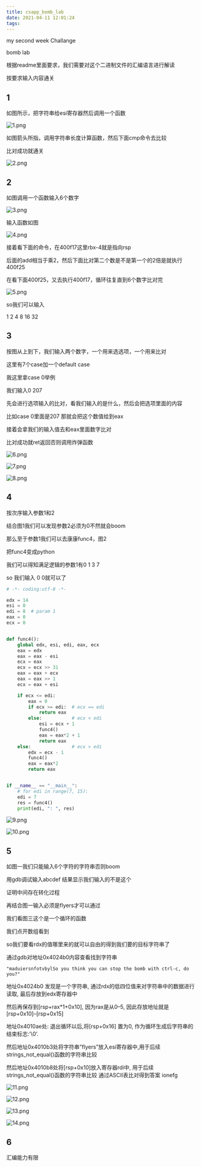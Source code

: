 ```yaml
---
title: csapp_bomb_lab
date: 2021-04-11 12:01:24
tags:
---
```


my second week Challange

bomb lab

<!--more-->

根据readme里面要求，我们需要对这个二进制文件的汇编语言进行解读

按要求输入内容通关



## 1

如图所示，把字符串给esi寄存器然后调用一个函数

![1.png](https://i.loli.net/2021/04/11/EaqI5sSvepP1rm9.png)

如图箭头所指，调用字符串长度计算函数，然后下面cmp命令去比较

比对成功就通关

![2.png](https://i.loli.net/2021/04/11/YmLPuxb1fhjIdDz.png)

## 2

如图调用一个函数输入6个数字

![3.png](https://i.loli.net/2021/04/11/idZyJHhNTBlEc8z.png)

输入函数如图

![4.png](https://i.loli.net/2021/04/11/MutCdbHnJVOUocK.png)

接着看下面的命令，在400f17这里rbx-4就是指向rsp

后面的add相当于乘2，然后下面比对第二个数是不是第一个的2倍是就执行400f25



在看下面400f25，又去执行400f17，循环往复直到6个数字比对完

![5.png](https://i.loli.net/2021/04/11/CMlLpvOGa8eRDtF.png)

so我们可以输入

1 2 4 8 16 32



## 3

按图从上到下，我们输入两个数字，一个用来选选项，一个用来比对

这里有7个case加一个default case 

我这里拿case 0举例

我们输入0 207

先会进行选项输入的比对，看我们输入的是什么，然后会把选项里面的内容

比如case 0里面是207 那就会把这个数值给到eax

接着会拿我们的输入值去和eax里面数字比对

比对成功就ret返回否则调用炸弹函数

![6.png](https://i.loli.net/2021/04/11/hyq9Yviup5FUbrB.png)

![7.png](https://i.loli.net/2021/04/11/P4n7rfeTw31lAEG.png)

![8.png](https://i.loli.net/2021/04/11/RnKBO87WCzPyYlo.png)



## 4

 按次序输入参数1和2

结合图1我们可以发现参数2必须为0不然就会boom

那么至于参数1我们可以去康康func4，图2

把func4变成python

我们可以得知满足逻辑的参数1有0 1 3 7

so 我们输入 0 0就可以了

```python
# -*- coding:utf-8 -*-

edx = 14
esi = 0
edi = 8  # param 1
eax = 0
ecx = 0


def func4():
    global edx, esi, edi, eax, ecx
    eax = edx
    eax = eax - esi
    ecx = eax
    ecx = ecx >> 31
    eax = eax + ecx
    eax = eax >> 1
    ecx = eax + esi 

    if ecx <= edi:
        eax = 0
        if ecx >= edi:  # ecx == edi
            return eax
        else:           # ecx < edi
            esi = ecx + 1
            func4()
            eax = eax*2 + 1
            return eax
    else:               # ecx > edi
        edx = ecx - 1
        func4()
        eax = eax*2
        return eax


if __name__ == "__main__":
    # for edi in range(7, 15):
    edi = 7
    res = func4()
    print(edi, ": ", res)
```

![9.png](https://i.loli.net/2021/04/11/HFhMqj2JBG3yfoY.png)

![10.png](https://i.loli.net/2021/04/11/NsS5ochVZmIx1Up.png)

 

## 5

如图一我们只能输入6个字符的字符串否则boom

用gdb调试输入abcdef 结果显示我们输入的不是这个

证明中间存在转化过程

再结合图一输入必须是flyers才可以通过

我们看图三这个是一个循环的函数

我们点开数组看到

so我们要看rdx的值哪里来的就可以自由的得到我们要的目标字符串了

通过gdb对地址0x4024b0内容查看找到字符串

```
"maduiersnfotvbylSo you think you can stop the bomb with ctrl-c, do you?"
```

地址0x4024b0 发现是一个字符串, 通过rdx的低四位值来对字符串中的数据进行读取, 最后存放到edx寄存器中

然后再保存到[rsp+rax*1+0x10], 因为rax是从0–5, 因此存放地址就是[rsp+0x10]–[rsp+0x15]

地址0x4010ae处: 退出循环以后,将[rsp+0x16] 置为0, 作为循环生成后字符串的结束标志:’\0’.

然后地址0x4010b3处将字符串”flyers”放入esi寄存器中,用于后续strings_not_equal()函数的字符串比较

然后地址0x4010b8处将[rsp+0x10]放入寄存器rdi中, 用于后续strings_not_equal()函数的字符串比较
通过ASCII表比对得到答案 ionefg

![11.png](https://i.loli.net/2021/04/11/cCRb4eYfnoThWrV.png)

![12.png](https://i.loli.net/2021/04/11/XwnJyfPBagVdR1o.png)

![13.png](https://i.loli.net/2021/04/11/KYJeGrOQUlDqVkv.png)

![14.png](https://i.loli.net/2021/04/11/9ln4LzF6QjHV2c1.png)



## 6

汇编能力有限
